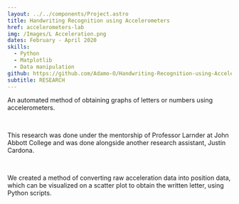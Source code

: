```yaml
---
layout: ../../components/Project.astro
title: Handwriting Recognition using Accelerometers
href: accelerometers-lab
img: /Images/L Acceleration.png
dates: February - April 2020
skills:
  - Python
  - Matplotlib
  - Data manipulation
github: https://github.com/Adamo-O/Handwriting-Recognition-using-Accelerometers
subtitle: RESEARCH
---
```

An automated method of obtaining graphs of letters or
numbers using accelerometers.

<br />

This research was done under the mentorship of Professor
Larnder at John Abbott College and was done alongside
another research assistant, Justin Cardona.

<br />

We created a method of converting raw acceleration data
into position data, which can be visualized on a scatter
plot to obtain the written letter, using Python scripts.
